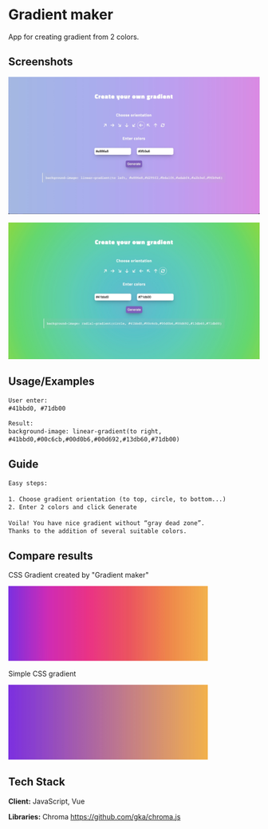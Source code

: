 # Gradient maker

App for creating gradient from 2 colors.

## Screenshots

![App Screenshot](screenshots/1.jpg)

![App Screenshot](screenshots/2.jpg)

## Usage/Examples

```
User enter: 
#41bbd0, #71db00
```

```
Result: 
background-image: linear-gradient(to right, #41bbd0,#00c6cb,#00d0b6,#00d692,#13db60,#71db00)
```

## Guide

```
Easy steps:

1. Choose gradient orientation (to top, circle, to bottom...)
2. Enter 2 colors and click Generate

Voila! You have nice gradient without “gray dead zone”.
Thanks to the addition of several suitable colors.
```

## Compare results

CSS Gradient created by "Gradient maker"

![App Screenshot](screenshots/3.jpg)

Simple CSS gradient

![App Screenshot](screenshots/4.jpg)

## Tech Stack

**Client:**  JavaScript, Vue

**Libraries:** Chroma https://github.com/gka/chroma.js




